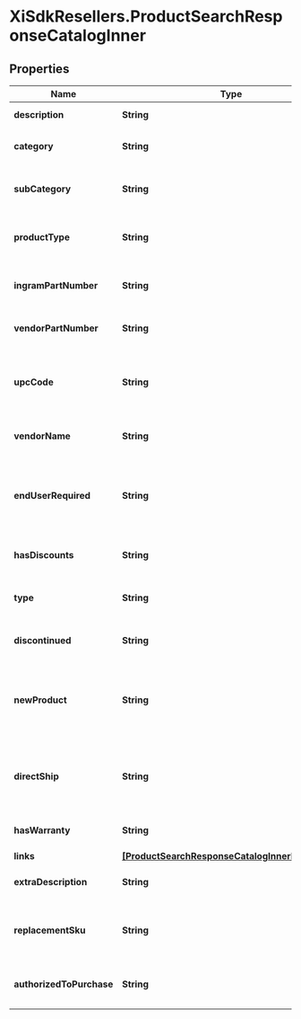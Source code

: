 # XiSdkResellers.ProductSearchResponseCatalogInner

## Properties

Name | Type | Description | Notes
------------ | ------------- | ------------- | -------------
**description** | **String** | The description of the product. | [optional] 
**category** | **String** | The category of the product. Example: Displays. | [optional] 
**subCategory** | **String** | The sub category for the product. Example: ComputernMonitors. | [optional] 
**productType** | **String** | The product type of the product. Example: LCD Monitors. | [optional] 
**ingramPartNumber** | **String** | The Unique IngramMicro part number for the product. | [optional] 
**vendorPartNumber** | **String** | The vendor part number for the product. | [optional] 
**upcCode** | **String** | The UPC code for the product. Consists of 12 numeric digits that are uniquly assigned to each trade item. | [optional] 
**vendorName** | **String** | The name of the vendor/manufacturer of the product. | [optional] 
**endUserRequired** | **String** | Indicates whether the contact information for the end user/customer is required, which determines pricing and discounts. | [optional] 
**hasDiscounts** | **String** | Specifies if there are discounts available for the product. | [optional] 
**type** | **String** | The SKU type of product. One of Physical, Digital, or Any. | [optional] 
**discontinued** | **String** | Indicates if the product has been discontinued. | [optional] 
**newProduct** | **String** | Indicates if the product is new. For digital products, newer than 10 days. For physical products, newer than 150 days. | [optional] 
**directShip** | **String** | Indicates if the product will be shipped directly to the reseller or end user from the vendor/manufacturer. | [optional] 
**hasWarranty** | **String** | Indicates if the product has a warranty. | [optional] 
**links** | [**[ProductSearchResponseCatalogInnerLinksInner]**](ProductSearchResponseCatalogInnerLinksInner.md) |  | [optional] 
**extraDescription** | **String** | The extended description of the product. | [optional] 
**replacementSku** | **String** | Identifies a SKU that is a comparable subsititution of the current SKU if available. | [optional] 
**authorizedToPurchase** | **String** | It is true when it exists in matched queries field of ealstic search API. | [optional] 


